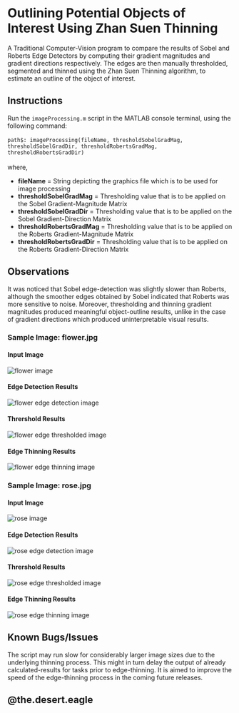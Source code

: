 # Outlining Potential Objects of Interest Using Zhan Suen Thinning   
A Traditional Computer-Vision program to compare the results of Sobel and Roberts Edge Detectors by computing their gradient magnitudes and gradient directions respectively. The edges are then manually thresholded, segmented and thinned using the Zhan Suen Thinning algorithm, to estimate an outline of the object of interest.     

## Instructions
Run the `imageProcessing.m` script in the MATLAB console terminal, using the following command: </br> </br>
`path$: imageProcessing(fileName, thresholdSobelGradMag, thresholdSobelGradDir, thresholdRobertsGradMag, thresholdRobertsGradDir)` </br> </br>
where, </br>
- **fileName**                 = String depicting the graphics file which is to be used for image processing </br>
- **thresholdSobelGradMag**    = Thresholding value that is to be applied on the Sobel Gradient-Magnitude Matrix
- **thresholdSobelGradDir**    = Thresholding value that is to be applied on the Sobel Gradient-Direction Matrix
- **thresholdRobertsGradMag**  = Thresholding value that is to be applied on the Roberts Gradient-Magnitude Matrix
- **thresholdRobertsGradDir**  = Thresholding value that is to be applied on the Roberts Gradient-Direction Matrix

## Observations
It was noticed that Sobel edge-detection was slightly slower than Roberts, although the smoother edges obtained by Sobel indicated that Roberts was more sensitive to noise. Moreover, thresholding and thinning gradient magnitudes produced meaningful object-outline results, unlike in the case of gradient directions which produced uninterpretable visual results.
### Sample Image: flower.jpg
#### Input Image
![flower image](/flower.jpg)
#### Edge Detection Results
![flower edge detection image](/docImg/flEdgeDetect.PNG)
#### Thrershold Results
![flower edge thresholded image](/docImg/flThresh.PNG)
#### Edge Thinning Results
![flower edge thinning image](/docImg/flEdgeThin.PNG)
### Sample Image: rose.jpg
#### Input Image
![rose image](/rose.jpg)
#### Edge Detection Results
![rose edge detection image](/docImg/roEdgeDetect.PNG)
#### Thrershold Results
![rose edge thresholded image](/docImg/roThresh.PNG)
#### Edge Thinning Results
![rose edge thinning image](/docImg/roEdgeThin.PNG)

## Known Bugs/Issues
The script may run slow for considerably larger image sizes due to the underlying thinning process. This might in turn delay the output of already calculated-results for tasks prior to edge-thinning. It is aimed to improve the speed of the edge-thinning process in the coming future releases.

## @the.desert.eagle
